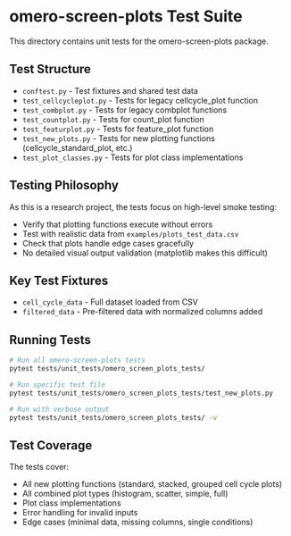 # omero-screen-plots Test Suite

This directory contains unit tests for the omero-screen-plots package.

## Test Structure

- `conftest.py` - Test fixtures and shared test data
- `test_cellcycleplot.py` - Tests for legacy cellcycle_plot function
- `test_combplot.py` - Tests for legacy combplot functions
- `test_countplot.py` - Tests for count_plot function
- `test_featurplot.py` - Tests for feature_plot function
- `test_new_plots.py` - Tests for new plotting functions (cellcycle_standard_plot, etc.)
- `test_plot_classes.py` - Tests for plot class implementations

## Testing Philosophy

As this is a research project, the tests focus on high-level smoke testing:
- Verify that plotting functions execute without errors
- Test with realistic data from `examples/plots_test_data.csv`
- Check that plots handle edge cases gracefully
- No detailed visual output validation (matplotlib makes this difficult)

## Key Test Fixtures

- `cell_cycle_data` - Full dataset loaded from CSV
- `filtered_data` - Pre-filtered data with normalized columns added

## Running Tests

```bash
# Run all omero-screen-plots tests
pytest tests/unit_tests/omero_screen_plots_tests/

# Run specific test file
pytest tests/unit_tests/omero_screen_plots_tests/test_new_plots.py

# Run with verbose output
pytest tests/unit_tests/omero_screen_plots_tests/ -v
```

## Test Coverage

The tests cover:
- All new plotting functions (standard, stacked, grouped cell cycle plots)
- All combined plot types (histogram, scatter, simple, full)
- Plot class implementations
- Error handling for invalid inputs
- Edge cases (minimal data, missing columns, single conditions)
